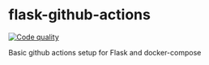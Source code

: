 # flask-github-actions

[![Code quality](https://github.com/vk1994/flask-github-actions/workflows/Flask-in-Action/badge.svg)](https://github.com/vk1994/flask-github-actions/actions)

Basic github actions setup for Flask and docker-compose
